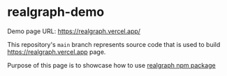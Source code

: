 # realgraph-demo

Demo page URL: https://realgraph.vercel.app/

This repository's `main` branch represents source code that is used to build
https://realgraph.vercel.app page.

Purpose of this page is to showcase how to use
[realgraph npm package](https://www.npmjs.com/package/realgraph)
